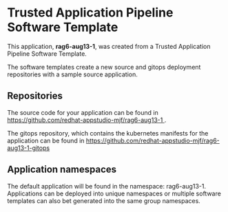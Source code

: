 # Trusted Application Pipeline Software Template

This application, **rag6-aug13-1**, was created from a Trusted Application Pipeline Software Template.

The software templates create a new source and gitops deployment repositories with a sample source application. 

## Repositories

The source code for your application can be found in [https://github.com/redhat-appstudio-mjf/rag6-aug13-1 ](https://github.com/redhat-appstudio-mjf/rag6-aug13-1 ).
 
The gitops repository, which contains the kubernetes manifests for the application can be found in 
[https://github.com/redhat-appstudio-mjf/rag6-aug13-1-gitops ](https://github.com/redhat-appstudio-mjf/rag6-aug13-1-gitops ) 

## Application namespaces 

The default application will be found in the namespace: rag6-aug13-1. Applications can be deployed into unique namespaces or multiple software templates can also bet generated into the same group namespaces.  